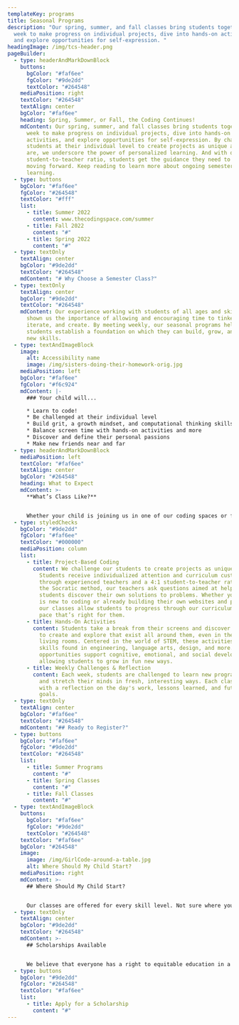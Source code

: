 ```yaml
---
templateKey: programs
title: Seasonal Programs
description: "Our spring, summer, and fall classes bring students together each
  week to make progress on individual projects, dive into hands-on activities,
  and explore opportunities for self-expression. "
headingImage: /img/tcs-header.png
pageBuilder:
  - type: headerAndMarkDownBlock
    buttons:
      bgColor: "#faf6ee"
      fgColor: "#9de2dd"
      textColor: "#264548"
    mediaPosition: right
    textColor: "#264548"
    textAlign: center
    bgColor: "#faf6ee"
    heading: Spring, Summer, or Fall, the Coding Continues!
    mdContent: Our spring, summer, and fall classes bring students together each
      week to make progress on individual projects, dive into hands-on
      activities, and explore opportunities for self-expression. By challenging
      students at their individual level to create projects as unique as they
      are, we underscore the power of personalized learning. And with our 4:1
      student-to-teacher ratio, students get the guidance they need to keep
      moving forward. Keep reading to learn more about ongoing semester
      learning.
  - type: buttons
    bgColor: "#faf6ee"
    fgColor: "#264548"
    textColor: "#fff"
    list:
      - title: Summer 2022
        content: www.thecodingspace.com/summer
      - title: Fall 2022
        content: "#"
      - title: Spring 2022
        content: "#"
  - type: textOnly
    textAlign: center
    bgColor: "#9de2dd"
    textColor: "#264548"
    mdContent: "# Why Choose a Semester Class?"
  - type: textOnly
    textAlign: center
    bgColor: "#9de2dd"
    textColor: "#264548"
    mdContent: Our experience working with students of all ages and skill levels has
      shown us the importance of allowing and encouraging time to tinker,
      iterate, and create. By meeting weekly, our seasonal programs help
      students establish a foundation on which they can build, grow, and develop
      new skills.
  - type: textAndImageBlock
    image:
      alt: Accessibility name
      image: /img/sisters-doing-their-homework-orig.jpg
    mediaPosition: left
    bgColor: "#faf6ee"
    fgColor: "#f6c924"
    mdContent: |-
      ### Your child will...

      * Learn to code!
      * Be challenged at their individual level
      * Build grit, a growth mindset, and computational thinking skills
      * Balance screen time with hands-on activities and more
      * Discover and define their personal passions
      * Make new friends near and far
  - type: headerAndMarkDownBlock
    mediaPosition: left
    textColor: "#faf6ee"
    textAlign: center
    bgColor: "#264548"
    heading: What to Expect
    mdContent: >-
      **What’s Class Like?**


      Whether your child is joining us in one of our coding spaces or from the comfort of their couch, our classes combine project-based coding and challenges with opportunities to take a break from the screen to laugh, learn, and explore. Here’s what your child can expect from our seasonal classes:
  - type: styledChecks
    bgColor: "#9de2dd"
    fgColor: "#faf6ee"
    textColor: "#000000"
    mediaPosition: column
    list:
      - title: Project-Based Coding
        content: We challenge our students to create projects as unique as they are.
          Students receive individualized attention and curriculum customization
          through experienced teachers and a 4:1 student-to-teacher ratio. Using
          the Socratic method, our teachers ask questions aimed at helping
          students discover their own solutions to problems. Whether your child
          is new to coding or already building their own websites and projects,
          our classes allow students to progress through our curriculum at the
          pace that’s right for them.
      - title: Hands-On Activities
        content: Students take a break from their screens and discover the opportunities
          to create and explore that exist all around them, even in their own
          living rooms. Centered in the world of STEM, these activities draw on
          skills found in engineering, language arts, design, and more. These
          opportunities support cognitive, emotional, and social development,
          allowing students to grow in fun new ways.
      - title: Weekly Challenges & Reflection
        content: Each week, students are challenged to learn new programming techniques
          and stretch their minds in fresh, interesting ways. Each class ends
          with a reflection on the day's work, lessons learned, and future
          goals.
  - type: textOnly
    textAlign: center
    bgColor: "#faf6ee"
    textColor: "#264548"
    mdContent: "## Ready to Register?"
  - type: buttons
    bgColor: "#faf6ee"
    fgColor: "#9de2dd"
    textColor: "#264548"
    list:
      - title: Summer Programs
        content: "#"
      - title: Spring Classes
        content: "#"
      - title: Fall Classes
        content: "#"
  - type: textAndImageBlock
    buttons:
      bgColor: "#faf6ee"
      fgColor: "#9de2dd"
      textColor: "#264548"
    textColor: "#faf6ee"
    bgColor: "#264548"
    image:
      image: /img/GirlCode-around-a-table.jpg
      alt: Where Should My Child Start?
    mediaPosition: right
    mdContent: >-
      ## Where Should My Child Start?


      Our classes are offered for every skill level. Not sure where your child should begin? Visit our Experience Levels page to learn more and take our Placement Quiz for personalized recommendations.
  - type: textOnly
    textAlign: center
    bgColor: "#9de2dd"
    textColor: "#264548"
    mdContent: >-
      ## Scholarships Available


      We believe that everyone has a right to equitable education in a safe and inclusive learning environment and are committed to increasing access to our high-quality coding programs. Our scholarship program accounts for 25 percent of the students we teach. Our long-term goal as we work towards educational equity is to reach 50 percent of our students through at-cost and pro-bono services.
  - type: buttons
    bgColor: "#9de2dd"
    fgColor: "#264548"
    textColor: "#faf6ee"
    list:
      - title: Apply for a Scholarship
        content: "#"
---
```

